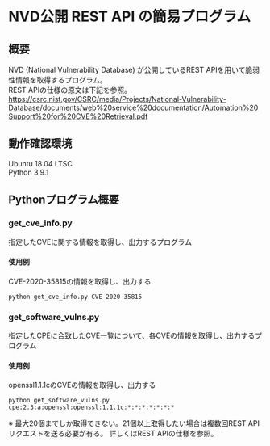 # NVD公開 REST API の簡易プログラム
## 概要
NVD (National Vulnerability Database) が公開しているREST APIを用いて脆弱性情報を取得するプログラム。  
REST APIの仕様の原文は下記を参照。  
https://csrc.nist.gov/CSRC/media/Projects/National-Vulnerability-Database/documents/web%20service%20documentation/Automation%20Support%20for%20CVE%20Retrieval.pdf

## 動作確認環境
Ubuntu 18.04 LTSC  
Python 3.9.1

## Pythonプログラム概要
### get_cve_info.py  
指定したCVEに関する情報を取得し、出力するプログラム  
  
#### 使用例
CVE-2020-35815の情報を取得し、出力する
```
python get_cve_info.py CVE-2020-35815
```

### get_software_vulns.py
指定したCPEに合致したCVE一覧について、各CVEの情報を取得し、出力するプログラム

#### 使用例 
openssl1.1.1cのCVEの情報を取得し、出力する
```
python get_software_vulns.py cpe:2.3:a:openssl:openssl:1.1.1c:*:*:*:*:*:*:*
```
※ 最大20個までしか取得できない。21個以上取得したい場合は複数回REST APIリクエストを送る必要が有る。
詳しくはREST APIの仕様を参照。
